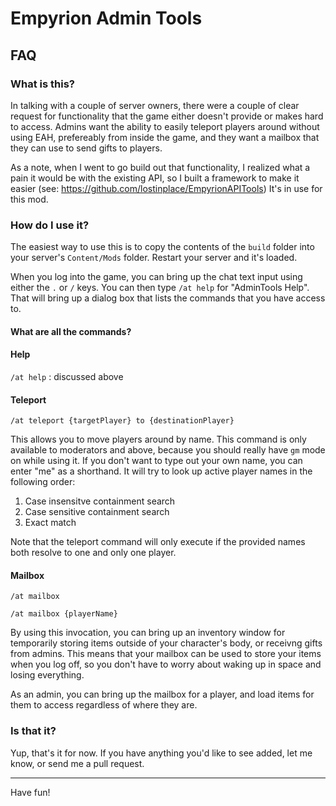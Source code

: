 # Empyrion Admin Tools

## FAQ

### What is this?

In talking with a couple of server owners, there were a couple of clear request for functionality that the game either doesn't provide or makes hard to access.  Admins want the ability to easily teleport players around without using EAH, prefereably from inside the game, and they want a mailbox that they can use to send gifts to players.  

As a note, when I went to go build out that functionality, I realized what a pain it would be with the existing API, so I built a framework to make it easier (see: https://github.com/lostinplace/EmpyrionAPITools) It's in use for this mod.

### How do I use it?

The easiest way to use this is to copy the contents of the `build` folder into your server's `Content/Mods` folder.  Restart your server and it's loaded.

When you log into the game, you can bring up the chat text input using either the `.` or `/` keys.  You can then type `/at help` for "AdminTools Help".  That will bring up a dialog box that lists the commands that you have access to.

#### What are all the commands?

#### Help

`/at help` : discussed above

#### Teleport

`/at teleport {targetPlayer} to {destinationPlayer}`

This allows you to move players around by name.  This command is only available to moderators and above, because you should really have `gm` mode on while using it.  If you don't want to type out your own name, you can enter "me" as a shorthand.  It will try to look up active player names in the following order:

1. Case insensitve containment search
2. Case sensitive containment search
3. Exact match

Note that the teleport command will only execute if the provided names both resolve to one and only one player.

#### Mailbox

`/at mailbox`

`/at mailbox {playerName}`

By using this invocation, you can bring up an inventory window for temporarily storing items outside of your character's body, or receivng gifts from admins.  This means that your mailbox can be used to store your items when you log off, so you don't have to worry about waking up in space and losing everything.

As an admin, you can bring up the mailbox for a player, and load items for them to access regardless of where they are.

### Is that it?

Yup, that's it for now.  If you have anything you'd like to see added, let me know, or send me a pull request.

---

Have fun!
